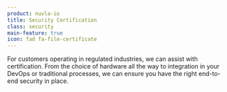 ```yaml
---
product: nuvla-io
title: Security Certification
class: security
main-feature: true
icon: fad fa-file-certificate
---
```


For customers operating in regulated industries, we can assist with certification. From the choice of hardware all the way to integration in your DevOps or traditional processes, we can ensure you have the right end-to-end security in place. 
